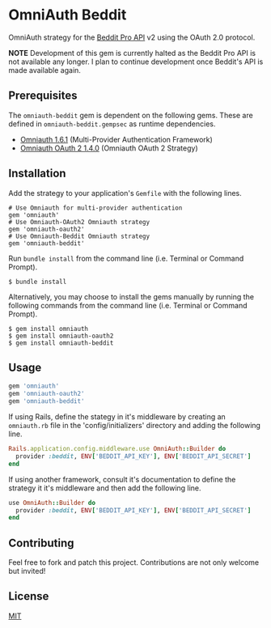 # OmniAuth Beddit

OmniAuth strategy for the [Beddit Pro API](https://docs.google.com/document/d/1D-JULr_zu_B80wFnNgyNjPNPTZXquqm6cqwyRcDUHas/pub) v2 using the OAuth 2.0 protocol.

**NOTE**
Development of this gem is currently halted as the Beddit Pro API is not available any longer. I plan to continue development once Beddit's API is made available again.

## Prerequisites

The `omniauth-beddit` gem is dependent on the following gems. These are defined in `omniauth-beddit.gempsec` as runtime dependencies.

- [Omniauth 1.6.1](https://github.com/omniauth/omniauth) (Multi-Provider Authentication Framework)
- [Omniauth OAuth 2 1.4.0](https://github.com/intridea/omniauth-oauth2) (Omniauth OAuth 2 Strategy)

## Installation

Add the strategy to your application's `Gemfile` with the following lines.
    
    # Use Omniauth for multi-provider authentication
    gem 'omniauth'
    # Use Omniauth-OAuth2 Omniauth strategy
    gem 'omniauth-oauth2'
    # Use Omniauth-Beddit Omniauth strategy
    gem 'omniauth-beddit'

Run `bundle install` from the command line (i.e. Terminal or Command Prompt).

    $ bundle install

Alternatively, you may choose to install the gems manually by running the following commands from the command line (i.e. Terminal or Command Prompt).

    $ gem install omniauth
    $ gem install omniauth-oauth2
    $ gem install omniauth-beddit

## Usage


```ruby
gem 'omniauth'
gem 'omniauth-oauth2'
gem 'omniauth-beddit'
```

If using Rails, define the stategy in it's middleware by creating an `omniauth.rb` file in the 'config/initializers' directory and adding the following line.

```ruby
Rails.application.config.middleware.use OmniAuth::Builder do
  provider :beddit, ENV['BEDDIT_API_KEY'], ENV['BEDDIT_API_SECRET']
end
```

If using another framework, consult it's documentation to define the strategy it it's middleware and then add the following line.

```ruby
use OmniAuth::Builder do
  provider :beddit, ENV['BEDDIT_API_KEY'], ENV['BEDDIT_API_SECRET']
end
```

## Contributing

Feel free to fork and patch this project. Contributions are not only welcome but invited!

## License

[MIT](https://github.com/randalhumphries/omniauth-beddit/blob/master/LICENSE)